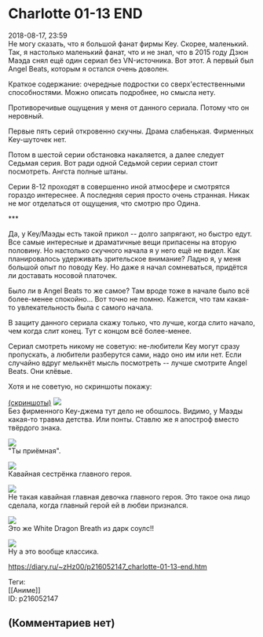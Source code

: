 Charlotte 01-13 END
===================

  
2018-08-17, 23:59  
 Не могу сказать, что я большой фанат фирмы Key. Скорее, маленький. Так, я настолько маленький фанат, что и не знал, что в 2015 году Дзюн Маэда снял ещё один сериал без VN-источника. Вот этот. А первый был Angel Beats, которым я остался очень доволен.   
   
 Краткое содержание: очередные подростки со сверх'естественными способностями. Можно описать подробнее, но смысла нету.   
   
 Противоречивые ощущения у меня от данного сериала. Потому что он неровный.   
   
 Первые пять серий откровенно скучны. Драма слабенькая. Фирменных Key-шуточек нет.   
   
 Потом в шестой серии обстановка накаляется, а далее следует Седьмая серия. Вот ради одной Седьмой серии сериал стоит посмотреть. Ангста полные штаны.   
   
 Серии 8-12 проходят в совершенно иной атмосфере и смотрятся гораздо интереснее. А последняя серия просто очень странная. Никак не мог отделаться от ощущения, что смотрю про Одина.   
   
 \*\*\*   
   
 Да, у Key/Маэды есть такой прикол -- долго запрягают, но быстро едут. Все самые интересные и драматичные вещи припасены на вторую половину. Но настолько скучного начала я у него ещё не видел. Как планировалось удерживать зрительское внимание? Ладно я, у меня большой опыт по поводу Key. Но даже я начал сомневаться, придётся ли доставать носовой платочек.   
   
 Было ли в Angel Beats то же самое? Там вроде тоже в начале было всё более-менее спокойно... Вот точно не помню. Кажется, что там какая-то увлекательность была с самого начала.   
   
 В защиту данного сериала скажу только, что лучше, когда слито начало, чем когда слит конец. Тут с концом всё более-менее.   
   
 Сериал смотреть никому не советую: не-любители Key могут сразу пропускать, а любители разберутся сами, надо оно им или нет. Если случайно вдруг мелькнёт мысль посмотреть -- лучше смотрите Angel Beats. Они клёвые.   
   
 Хотя и не советую, но скриншоты покажу:   
   
  [(скриншоты)](https://zHz00.diary.ru/p216052147.htm?index=1#linkmore216052147m1)      [![](https://i.imgur.com/q4BCmUOl.jpg)](https://i.imgur.com/q4BCmUO.jpg)    
 Без фирменного Key-джема тут дело не обошлось. Видимо, у Маэды какая-то травма детства. Или понты. Ставлю же я апостроф вместо твёрдого знака.   
   
  [![](https://i.imgur.com/qAkNGlOl.jpg)](https://i.imgur.com/qAkNGlO.jpg)    
 "Ты приёмная".   
   
  [![](https://i.imgur.com/beopUYjl.jpg)](https://i.imgur.com/beopUYj.jpg)    
 Кавайная сестрёнка главного героя.   
   
  [![](https://i.imgur.com/ANbby7Cl.jpg)](https://i.imgur.com/ANbby7C.jpg)    
 Не такая кавайная главная девочка главного героя. Это такое она лицо сделала, когда главный герой ей в любви признался.   
   
  [![](https://i.imgur.com/aPWupYyl.jpg)](https://i.imgur.com/aPWupYy.jpg)    
 Это же White Dragon Breath из дарк соулс!!   
   
  [![](https://i.imgur.com/3py6LhUl.jpg)](https://i.imgur.com/3py6LhU.jpg)    
 Ну а это вообще классика.   
      
  
<https://diary.ru/~zHz00/p216052147_charlotte-01-13-end.htm>  
  
Теги:  
[[Аниме]]  
ID: p216052147  


(Комментариев нет)
------------------
